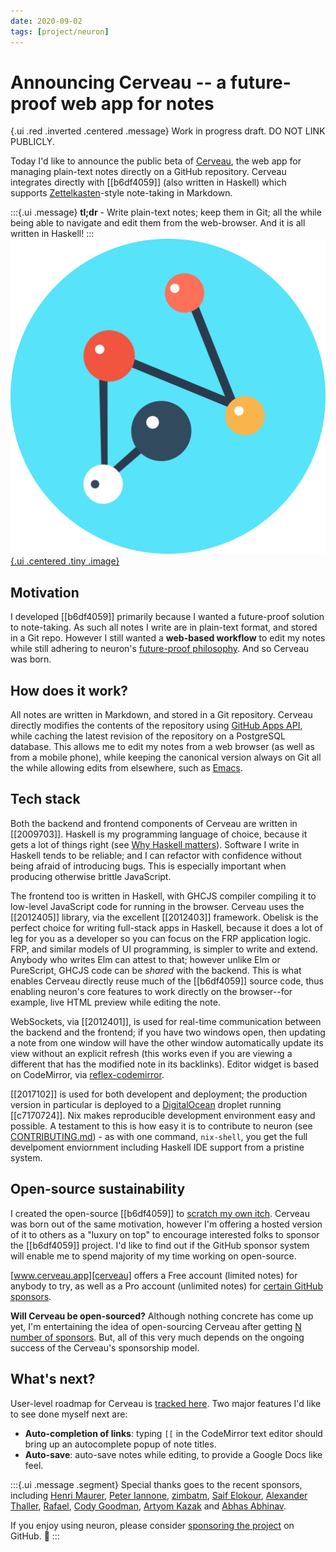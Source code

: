 ```yaml
---
date: 2020-09-02
tags: [project/neuron]
---
```


# Announcing Cerveau -- a future-proof web app for notes

{.ui .red .inverted .centered .message}
Work in progress draft. DO NOT LINK PUBLICLY.

Today I'd like to announce the public beta of [Cerveau][cerveau], the web app for managing plain-text notes directly on a GitHub repository. Cerveau integrates directly with [[b6df4059]] (also written in Haskell) which supports [Zettelkasten](https://writingcooperative.com/zettelkasten-how-one-german-scholar-was-so-freakishly-productive-997e4e0ca125)-style note-taking in Markdown.

:::{.ui .message}
**tl;dr** - Write plain-text notes; keep them in Git; all the while being able to navigate and edit them from the web-browser. And it is all written in Haskell!
:::
[![](./static/cerveau.svg){.ui .centered .tiny .image}][cerveau]

## Motivation

I developed [[b6df4059]] primarily because I wanted a future-proof solution to note-taking. As such all notes I write are in plain-text format, and stored in a Git repo. However I still wanted a **web-based workflow** to edit my notes while still adhering to neuron's [future-proof philosophy](https://neuron.zettel.page/6f0f0bcc.html). And so Cerveau was born.

## How does it work?

All notes are written in Markdown, and stored in a Git repository. Cerveau directly modifies the contents of the repository using [GitHub Apps API](https://docs.github.com/en/developers/apps), while caching the latest revision of the repository on a PostgreSQL database. This allows me to edit my notes from a web browser (as well as from a mobile phone), while keeping the canonical version always on Git all the while allowing edits from elsewhere, such as [Emacs](https://github.com/felko/neuron-mode#neuron-mode).

## Tech stack

Both the backend and frontend components of Cerveau are written in [[2009703]]. Haskell is my programming language of choice, because it gets a lot of things right (see [Why Haskell matters](https://wiki.haskell.org/Why_Haskell_matters)). Software I write in Haskell tends to be reliable; and I can refactor with confidence without being afraid of introducing bugs. This is especially important when producing otherwise brittle JavaScript.

The frontend too is written in Haskell, with GHCJS compiler compiling it to low-level JavaScript code for running in the browser. Cerveau uses the [[2012405]] library, via the excellent [[2012403]] framework. Obelisk is the perfect choice for writing full-stack apps in Haskell, because it does a lot of leg for you as a developer so you can focus on the FRP application logic. FRP, and similar models of UI programming, is simpler to write and extend. Anybody who writes Elm can attest to that; however unlike Elm or PureScript, GHCJS code can be *shared* with the backend. This is what enables Cerveau directly reuse much of the [[b6df4059]] source code, thus enabling neuron's core features to work directly on the browser--for example, live HTML preview while editing the note.

WebSockets, via [[2012401]], is used for real-time communication between the backend and the frontend; if you have two windows open, then updating a note from one window will have the other window automatically update its view without an explicit refresh (this works even if you are viewing a different that has the modified note in its backlinks). Editor widget is based on CodeMirror, via [reflex-codemirror](https://github.com/Atidot/reflex-codemirror).

[[2017102]] is used for both developent and deployment; the production version in particular is deployed to a [DigitalOcean](https://m.do.co/c/d19bbb4d33e8) droplet running [[c7170724]]. Nix makes reproducible development environment easy and possible. A testament to this is how easy it is to contribute to neuron (see [CONTRIBUTING.md](https://github.com/srid/neuron/blob/master/CONTRIBUTING.md)) - as with one command, `nix-shell`, you get the full develpoment enviornment including Haskell IDE support from a pristine system.

## Open-source sustainability

I created the open-source [[b6df4059]] to [scratch my own itch](https://en.wiktionary.org/wiki/scratch_one%27s_own_itch). Cerveau was born out of the same motivation, however I'm offering a hosted version of it to others as a "luxury on top" to encourage interested folks to sponsor the [[b6df4059]] project. I'd like to find out if the GitHub sponsor system will enable me to spend majority of my time working on open-source.

[www.cerveau.app][cerveau] offers a Free account (limited notes) for anybody to try, as well as a Pro account (unlimited notes) for [certain GitHub sponsors](https://github.com/sponsors/srid).

**Will Cerveau be open-sourced?** Although nothing concrete has come up yet, I'm entertaining the idea of open-sourcing Cerveau after getting [N number of sponsors](https://twitter.com/availablegreen/status/1291162883125137408). But, all of this very much depends on the ongoing success of the Cerveau's sponsorship model.

## What's next?

User-level roadmap for Cerveau is [tracked here](https://github.com/srid/cerveau-issues/issues). Two major features I'd like to see done myself next are:

* **Auto-completion of links**: typing `[[` in the CodeMirror text editor should bring up an autocomplete popup of note titles.
* **Auto-save**: auto-save notes while editing, to provide a Google Docs like feel.

:::{.ui .message .segment}
Special thanks goes to the recent sponsors, including
 [Henri Maurer](https://github.com/hmaurer),
 [Peter Iannone](https://github.com/piannone), 
 [zimbatm](https://github.com/zimbatm),
 [Saif Elokour](https://github.com/saifelokour),
 [Alexander Thaller](https://github.com/AlexanderThaller),
 [Rafael](https://github.com/netstx),
 [Cody Goodman](https://github.com/codygman),
 [Artyom Kazak](https://github.com/neongreen) and
 [Abhas Abhinav](https://github.com/abhas).

If you enjoy using neuron, please consider [sponsoring the project](https://github.com/sponsors/srid?o=sd&sc=t) on GitHub. 💖
:::

[cerveau]: https://www.cerveau.app